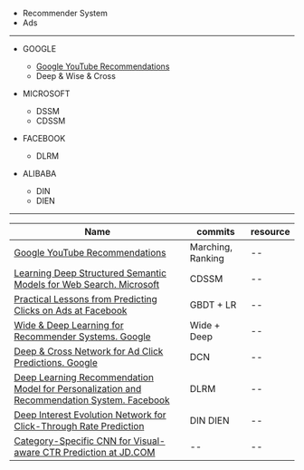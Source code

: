 - Recommender System
- Ads

---

- GOOGLE
    - [Google YouTube Recommendations]() 
    - Deep & Wise & Cross
    
- MICROSOFT
    - DSSM
    - CDSSM
    
- FACEBOOK
    - DLRM
    
- ALIBABA
    - DIN 
    - DIEN
    
---

Name | commits | resource
--- | --- | ---
[Google YouTube Recommendations]() | Marching, Ranking | --
[Learning Deep Structured Semantic Models for Web Search. Microsoft]() | CDSSM | --
[Practical Lessons from Predicting Clicks on Ads at Facebook](https://quinonero.net/Publications/predicting-clicks-facebook.pdf) | GBDT + LR | --
[Wide & Deep Learning for Recommender Systems. Google](https://arxiv.org/pdf/1606.07792.pdf) | Wide + Deep | -- 
[Deep & Cross Network for Ad Click Predictions. Google](https://arxiv.org/pdf/1708.05123.pdf) | DCN | --
[Deep Learning Recommendation Model for Personalization and Recommendation System. Facebook](https://arxiv.org/pdf/1906.00091.pdf) | DLRM | --
[Deep Interest Evolution Network for Click-Through Rate Prediction](https://arxiv.org/pdf/1809.03672.pdf) | DIN DIEN | --
[Category-Specific CNN for Visual-aware CTR Prediction at JD.COM](https://arxiv.org/pdf/2006.10337.pdf) | -- | --
